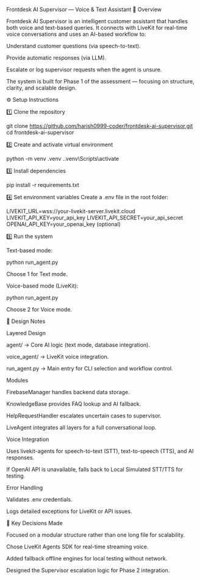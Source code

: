 Frontdesk AI Supervisor — Voice & Text Assistant
🚀 Overview

Frontdesk AI Supervisor is an intelligent customer assistant that handles both voice and text-based queries.
It connects with LiveKit for real-time voice conversations and uses an AI-based workflow to:

Understand customer questions (via speech-to-text).

Provide automatic responses (via LLM).

Escalate or log supervisor requests when the agent is unsure.

The system is built for Phase 1 of the assessment — focusing on structure, clarity, and scalable design.

⚙️ Setup Instructions

1️⃣ Clone the repository

git clone https://github.com/harish0999-coder/frontdesk-ai-supervisor.git
cd frontdesk-ai-supervisor


2️⃣ Create and activate virtual environment

python -m venv .venv
.\.venv\Scripts\activate


3️⃣ Install dependencies

pip install -r requirements.txt


4️⃣ Set environment variables
Create a .env file in the root folder:

LIVEKIT_URL=wss://your-livekit-server.livekit.cloud
LIVEKIT_API_KEY=your_api_key
LIVEKIT_API_SECRET=your_api_secret
OPENAI_API_KEY=your_openai_key (optional)


5️⃣ Run the system

Text-based mode:

python run_agent.py


Choose 1 for Text mode.

Voice-based mode (LiveKit):

python run_agent.py


Choose 2 for Voice mode.

🧠 Design Notes

Layered Design

agent/ → Core AI logic (text mode, database integration).

voice_agent/ → LiveKit voice integration.

run_agent.py → Main entry for CLI selection and workflow control.

Modules

FirebaseManager handles backend data storage.

KnowledgeBase provides FAQ lookup and AI fallback.

HelpRequestHandler escalates uncertain cases to supervisor.

LiveAgent integrates all layers for a full conversational loop.

Voice Integration

Uses livekit-agents for speech-to-text (STT), text-to-speech (TTS), and AI responses.

If OpenAI API is unavailable, falls back to Local Simulated STT/TTS for testing.

Error Handling

Validates .env credentials.

Logs detailed exceptions for LiveKit or API issues.

🧩 Key Decisions Made

Focused on a modular structure rather than one long file for scalability.

Chose LiveKit Agents SDK for real-time streaming voice.

Added fallback offline engines for local testing without network.

Designed the Supervisor escalation logic for Phase 2 integration.
